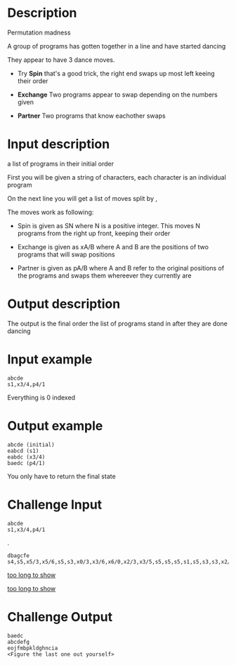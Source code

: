 # Description

Permutation madness

A group of programs has gotten together in a line and have started dancing

They appear to have 3 dance moves.

- Try **Spin** that's a good trick, the right end swaps up most left keeing their order

- **Exchange** Two programs appear to swap depending on the numbers given

- **Partner** Two programs that know eachother swaps

# Input description

a list of programs in their initial order

First you will be given a string of characters, each character is an individual program

On the next line you will get a list of moves split by ,

The moves work as following:

- Spin is given as SN where N is a positive integer. This moves N programs from the right up front, keeping their order

- Exchange is given as xA/B where A and B are the positions of two programs that will swap positions

- Partner is given as pA/B where A and B refer to the original positions of the programs and swaps them whereever they currently are

# Output description

The output is the final order the list of programs stand in after they are done dancing

# Input example

    abcde
    s1,x3/4,p4/1

Everything is 0 indexed

# Output example

    abcde (initial)
	eabcd (s1)
	eabdc (x3/4)
	baedc (p4/1)
	
You only have to return the final state

# Challenge Input

    abcde
    s1,x3/4,p4/1
	
.

    dbagcfe
    s4,s5,x5/3,x5/6,s5,s3,x0/3,x3/6,x6/0,x2/3,x3/5,s5,s5,s5,s1,s5,s3,s3,x2/3,x1/0,s1,s1,s1,s4,x1/3,x4/2,x5/1,x6/0,s2,x2/1

[too long to show](https://pastebin.com/raw/FnZ9tPsf)

[too long to show](https://pastebin.com/raw/2wA04VUR)
	

# Challenge Output

    baedc
    abcdefg
    eojfmbpkldghncia
    <Figure the last one out yourself>
